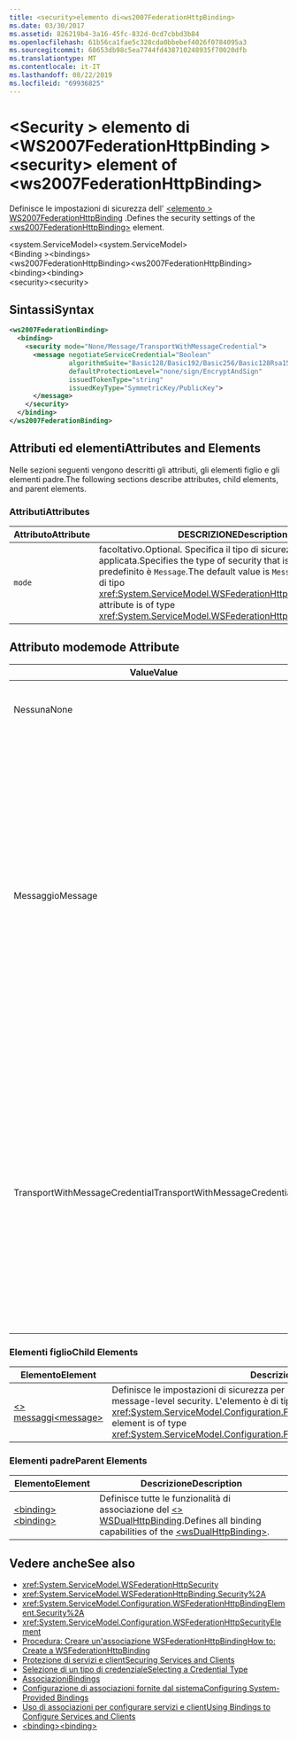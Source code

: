 ```yaml
---
title: <security>elemento di<ws2007FederationHttpBinding>
ms.date: 03/30/2017
ms.assetid: 826219b4-3a16-45fc-832d-0cd7cbbd3b84
ms.openlocfilehash: 61b56ca1fae5c328cda0bbebef4026f0784095a3
ms.sourcegitcommit: 68653db98c5ea7744fd438710248935f70020dfb
ms.translationtype: MT
ms.contentlocale: it-IT
ms.lasthandoff: 08/22/2019
ms.locfileid: "69936825"
---
```

# <a name="security-element-of-ws2007federationhttpbinding"></a><span data-ttu-id="286cb-102">\<Security > elemento di \<WS2007FederationHttpBinding ></span><span class="sxs-lookup"><span data-stu-id="286cb-102">\<security> element of \<ws2007FederationHttpBinding></span></span>
<span data-ttu-id="286cb-103">Definisce le impostazioni di sicurezza dell' [ \<elemento > WS2007FederationHttpBinding](ws2007federationhttpbinding.md) .</span><span class="sxs-lookup"><span data-stu-id="286cb-103">Defines the security settings of the [\<ws2007FederationHttpBinding>](ws2007federationhttpbinding.md) element.</span></span>  
  
 <span data-ttu-id="286cb-104">\<system.ServiceModel></span><span class="sxs-lookup"><span data-stu-id="286cb-104">\<system.ServiceModel></span></span>  
<span data-ttu-id="286cb-105">\<Binding ></span><span class="sxs-lookup"><span data-stu-id="286cb-105">\<bindings></span></span>  
<span data-ttu-id="286cb-106">\<ws2007FederationHttpBinding></span><span class="sxs-lookup"><span data-stu-id="286cb-106">\<ws2007FederationHttpBinding></span></span>  
<span data-ttu-id="286cb-107">\<binding></span><span class="sxs-lookup"><span data-stu-id="286cb-107">\<binding></span></span>  
<span data-ttu-id="286cb-108">\<security></span><span class="sxs-lookup"><span data-stu-id="286cb-108">\<security></span></span>  
  
## <a name="syntax"></a><span data-ttu-id="286cb-109">Sintassi</span><span class="sxs-lookup"><span data-stu-id="286cb-109">Syntax</span></span>  
  
```xml  
<ws2007FederationBinding>
  <binding>
    <security mode="None/Message/TransportWithMessageCredential">
      <message negotiateServiceCredential="Boolean"
               algorithmSuite="Basic128/Basic192/Basic256/Basic128Rsa15/  Basic256Rsa15/TripleDes/TripleDesRsa15/Basic128Sha256/Basic192Sha256/TripleDesSha256/Basic128Sha256Rsa15/Basic192Sha256Rsa15/Basic256Sha256Rsa15/TripleDesSha256Rsa15"
               defaultProtectionLevel="none/sign/EncryptAndSign"
               issuedTokenType="string"
               issuedKeyType="SymmetricKey/PublicKey">
      </message>
    </security>
  </binding>
</ws2007FederationBinding>
```  
  
## <a name="attributes-and-elements"></a><span data-ttu-id="286cb-110">Attributi ed elementi</span><span class="sxs-lookup"><span data-stu-id="286cb-110">Attributes and Elements</span></span>  
 <span data-ttu-id="286cb-111">Nelle sezioni seguenti vengono descritti gli attributi, gli elementi figlio e gli elementi padre.</span><span class="sxs-lookup"><span data-stu-id="286cb-111">The following sections describe attributes, child elements, and parent elements.</span></span>  
  
### <a name="attributes"></a><span data-ttu-id="286cb-112">Attributi</span><span class="sxs-lookup"><span data-stu-id="286cb-112">Attributes</span></span>  
  
|<span data-ttu-id="286cb-113">Attributo</span><span class="sxs-lookup"><span data-stu-id="286cb-113">Attribute</span></span>|<span data-ttu-id="286cb-114">DESCRIZIONE</span><span class="sxs-lookup"><span data-stu-id="286cb-114">Description</span></span>|  
|---------------|-----------------|  
|`mode`|<span data-ttu-id="286cb-115">facoltativo.</span><span class="sxs-lookup"><span data-stu-id="286cb-115">Optional.</span></span> <span data-ttu-id="286cb-116">Specifica il tipo di sicurezza applicata.</span><span class="sxs-lookup"><span data-stu-id="286cb-116">Specifies the type of security that is applied.</span></span> <span data-ttu-id="286cb-117">Il valore predefinito è `Message`.</span><span class="sxs-lookup"><span data-stu-id="286cb-117">The default value is `Message`.</span></span> <span data-ttu-id="286cb-118">L'attributo è di tipo <xref:System.ServiceModel.WSFederationHttpSecurityMode>.</span><span class="sxs-lookup"><span data-stu-id="286cb-118">This attribute is of type <xref:System.ServiceModel.WSFederationHttpSecurityMode>.</span></span>|  
  
## <a name="mode-attribute"></a><span data-ttu-id="286cb-119">Attributo mode</span><span class="sxs-lookup"><span data-stu-id="286cb-119">mode Attribute</span></span>  
  
|<span data-ttu-id="286cb-120">Value</span><span class="sxs-lookup"><span data-stu-id="286cb-120">Value</span></span>|<span data-ttu-id="286cb-121">DESCRIZIONE</span><span class="sxs-lookup"><span data-stu-id="286cb-121">Description</span></span>|  
|-----------|-----------------|  
|<span data-ttu-id="286cb-122">Nessuna</span><span class="sxs-lookup"><span data-stu-id="286cb-122">None</span></span>|<span data-ttu-id="286cb-123">Il messaggio SOAP non viene protetto durante il trasferimento.</span><span class="sxs-lookup"><span data-stu-id="286cb-123">The SOAP message is not secure during transfer.</span></span>|  
|<span data-ttu-id="286cb-124">Messaggio</span><span class="sxs-lookup"><span data-stu-id="286cb-124">Message</span></span>|<span data-ttu-id="286cb-125">L'integrità, la riservatezza e l'autenticazione server e client sono fornite usando la sicurezza dei messaggi SOAP.</span><span class="sxs-lookup"><span data-stu-id="286cb-125">Integrity, confidentiality, server authentication and client authentication are provided using SOAP message security.</span></span> <span data-ttu-id="286cb-126">Per impostazione predefinita, il corpo viene crittografato e firmato.</span><span class="sxs-lookup"><span data-stu-id="286cb-126">By default, the body is encrypted and signed.</span></span> <span data-ttu-id="286cb-127">Il servizio deve essere configurato con un certificato.</span><span class="sxs-lookup"><span data-stu-id="286cb-127">The service must be configured with a certificate.</span></span> <span data-ttu-id="286cb-128">L'autenticazione client è basata sul token rilasciato al client da un servizio token di sicurezza.</span><span class="sxs-lookup"><span data-stu-id="286cb-128">Client authentication is based on the token issued to the client by a security token service.</span></span>|  
|<span data-ttu-id="286cb-129">TransportWithMessageCredential</span><span class="sxs-lookup"><span data-stu-id="286cb-129">TransportWithMessageCredential</span></span>|<span data-ttu-id="286cb-130">Integrità, riservatezza e autenticazione server sono fornite tramite HTTPS.</span><span class="sxs-lookup"><span data-stu-id="286cb-130">Integrity, confidentiality and server authentication are provided by HTTPS.</span></span> <span data-ttu-id="286cb-131">Il servizio deve essere configurato con un certificato.</span><span class="sxs-lookup"><span data-stu-id="286cb-131">The service must be configured with a certificate.</span></span> <span data-ttu-id="286cb-132">L'autenticazione client è fornita tramite la sicurezza dei messaggi SOAP ed è basata sul token rilasciato al client da un servizio token di sicurezza.</span><span class="sxs-lookup"><span data-stu-id="286cb-132">Client authentication is provided by means of SOAP message security and is based on the token issued to the client by a security token service.</span></span>|  
  
### <a name="child-elements"></a><span data-ttu-id="286cb-133">Elementi figlio</span><span class="sxs-lookup"><span data-stu-id="286cb-133">Child Elements</span></span>  
  
|<span data-ttu-id="286cb-134">Elemento</span><span class="sxs-lookup"><span data-stu-id="286cb-134">Element</span></span>|<span data-ttu-id="286cb-135">Descrizione</span><span class="sxs-lookup"><span data-stu-id="286cb-135">Description</span></span>|  
|-------------|-----------------|  
|[<span data-ttu-id="286cb-136">\<> messaggi</span><span class="sxs-lookup"><span data-stu-id="286cb-136">\<message></span></span>](message-of-ws2007httpbinding.md)|<span data-ttu-id="286cb-137">Definisce le impostazioni di sicurezza per il messaggio.</span><span class="sxs-lookup"><span data-stu-id="286cb-137">Defines the settings for the message-level security.</span></span> <span data-ttu-id="286cb-138">L'elemento è di tipo <xref:System.ServiceModel.Configuration.FederatedMessageSecurityOverHttpElement>.</span><span class="sxs-lookup"><span data-stu-id="286cb-138">This element is of type <xref:System.ServiceModel.Configuration.FederatedMessageSecurityOverHttpElement>.</span></span>|  
  
### <a name="parent-elements"></a><span data-ttu-id="286cb-139">Elementi padre</span><span class="sxs-lookup"><span data-stu-id="286cb-139">Parent Elements</span></span>  
  
|<span data-ttu-id="286cb-140">Elemento</span><span class="sxs-lookup"><span data-stu-id="286cb-140">Element</span></span>|<span data-ttu-id="286cb-141">Descrizione</span><span class="sxs-lookup"><span data-stu-id="286cb-141">Description</span></span>|  
|-------------|-----------------|  
|[<span data-ttu-id="286cb-142">\<binding></span><span class="sxs-lookup"><span data-stu-id="286cb-142">\<binding></span></span>](../../../misc/binding.md)|<span data-ttu-id="286cb-143">Definisce tutte le funzionalità di associazione del [ \<> WSDualHttpBinding](wsdualhttpbinding.md).</span><span class="sxs-lookup"><span data-stu-id="286cb-143">Defines all binding capabilities of the [\<wsDualHttpBinding>](wsdualhttpbinding.md).</span></span>|  
  
## <a name="see-also"></a><span data-ttu-id="286cb-144">Vedere anche</span><span class="sxs-lookup"><span data-stu-id="286cb-144">See also</span></span>

- <xref:System.ServiceModel.WSFederationHttpSecurity>
- <xref:System.ServiceModel.WSFederationHttpBinding.Security%2A>
- <xref:System.ServiceModel.Configuration.WSFederationHttpBindingElement.Security%2A>
- <xref:System.ServiceModel.Configuration.WSFederationHttpSecurityElement>
- [<span data-ttu-id="286cb-145">Procedura: Creare un'associazione WSFederationHttpBinding</span><span class="sxs-lookup"><span data-stu-id="286cb-145">How to: Create a WSFederationHttpBinding</span></span>](../../../wcf/feature-details/how-to-create-a-wsfederationhttpbinding.md)
- [<span data-ttu-id="286cb-146">Protezione di servizi e client</span><span class="sxs-lookup"><span data-stu-id="286cb-146">Securing Services and Clients</span></span>](../../../wcf/feature-details/securing-services-and-clients.md)
- [<span data-ttu-id="286cb-147">Selezione di un tipo di credenziale</span><span class="sxs-lookup"><span data-stu-id="286cb-147">Selecting a Credential Type</span></span>](../../../wcf/feature-details/selecting-a-credential-type.md)
- [<span data-ttu-id="286cb-148">Associazioni</span><span class="sxs-lookup"><span data-stu-id="286cb-148">Bindings</span></span>](../../../wcf/bindings.md)
- [<span data-ttu-id="286cb-149">Configurazione di associazioni fornite dal sistema</span><span class="sxs-lookup"><span data-stu-id="286cb-149">Configuring System-Provided Bindings</span></span>](../../../wcf/feature-details/configuring-system-provided-bindings.md)
- [<span data-ttu-id="286cb-150">Uso di associazioni per configurare servizi e client</span><span class="sxs-lookup"><span data-stu-id="286cb-150">Using Bindings to Configure Services and Clients</span></span>](../../../wcf/using-bindings-to-configure-services-and-clients.md)
- [<span data-ttu-id="286cb-151">\<binding></span><span class="sxs-lookup"><span data-stu-id="286cb-151">\<binding></span></span>](../../../misc/binding.md)
